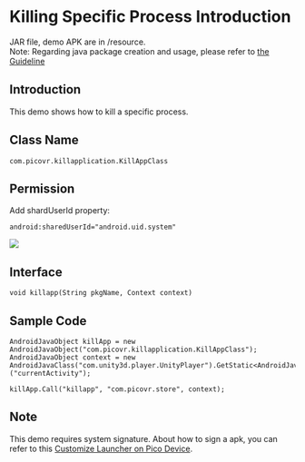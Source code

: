 # Killing Specific Process Introduction

JAR file, demo APK are in /resource.    
Note: Regarding java package creation and usage, please refer to [the Guideline](http://static.appstore.picovr.com/docs/JarUnity/index.html)

## Introduction  
This demo shows how to kill a specific process.

## Class Name  
```
com.picovr.killapplication.KillAppClass
```

## Permission 
Add shardUserId property: 
```
android:sharedUserId="android.uid.system"
```
![](https://github.com/picoxr/LauncherWebVR/blob/master/01.png)

## Interface  
```
void killapp(String pkgName, Context context)
```

## Sample Code
```
AndroidJavaObject killApp = new AndroidJavaObject("com.picovr.killapplication.KillAppClass");
AndroidJavaObject context = new AndroidJavaClass("com.unity3d.player.UnityPlayer").GetStatic<AndroidJavaObject>("currentActivity");

killApp.Call("killapp", "com.picovr.store", context);
```

## Note
This demo requires system signature. About how to sign a apk, you can refer to this [Customize Launcher on Pico Device](https://github.com/picoxr/support/blob/master/Customize%20Launcher%20on%20Pico%20Device.docx?raw=true).


